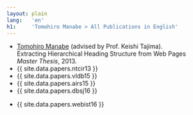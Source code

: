 ```yaml
---
layout: plain
lang:   'en'
h1:     'Tomohiro Manabe > All Publications in English'
---
```


*   <u>Tomohiro Manabe</u> (advised by Prof. Keishi Tajima).<br />Extracting Hierarchical Heading Structure from Web Pages<br />_Master Thesis_, 2013.
*   {{ site.data.papers.ntcir13 }}
*   {{ site.data.papers.vldb15 }}
*   {{ site.data.papers.airs15 }}
*   {{ site.data.papers.dbsj16 }}
<!---
*   <u>Tomohiro Manabe</u> (advised by Prof. Keishi Tajima).<br />Web Search Based on Hierarchical Heading-Block Structure Analysis<br />_Doctoral Thesis_, 2016.
    * [Abstract](http://to_appear.pdf) --->
*    {{ site.data.papers.webist16 }}
